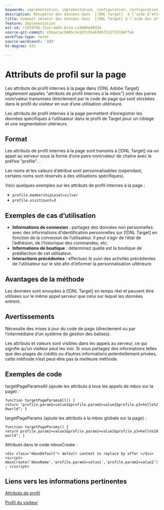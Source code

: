 ```yaml
---
keywords: implémentation, implémentation, configuration, configuration, paramètre de page
description: Récupérez des données dans  [!DNL Target]  à l’aide d’attributs de profil internes à la page.
title: Comment obtenir des données dans  [!DNL Target] à l’aide des attributs de profil internes à la page ?
feature: Implementation
exl-id: c19fd746-21a2-4eb5-8c2a-c24806e09324
source-git-commit: e5bae1ac9485c3e1d7c55e6386f332755196ffab
workflow-type: tm+mt
source-wordcount: '283'
ht-degree: 43%

---
```


# Attributs de profil sur la page

Les attributs de profil internes à la page dans [!DNL Adobe Target] (également appelés &quot;attributs de profil internes à la mbox&quot;) sont des paires nom/valeur transmises directement par le code de page qui sont stockées dans le profil du visiteur en vue d’une utilisation ultérieure.

Les attributs de profil internes à la page permettent d’enregistrer les données spécifiques à l’utilisateur dans le profil de Target pour un ciblage et une segmentation ultérieurs.

## Format

Les attributs de profil internes à la page sont transmis à [!DNL Target] via un appel au serveur sous la forme d’une paire nom/valeur de chaîne avec le préfixe &quot;profile&quot;. .

Les noms et les valeurs d’attribut sont personnalisables (cependant, certains noms sont réservés à des utilisations spécifiques).

Voici quelques exemples sur les attributs de profil internes à la page :

* `profile.membershipLevel=silver`
* `profile.visitCount=3`

## Exemples de cas d’utilisation

* **Informations de connexion** : partagez des données non personnelles avec des informations d’identification personnelles sur [!DNL Target] en fonction de la connexion de l’utilisateur. Il peut s’agir de l’état de l’adhésion, de l’historique des commandes, etc.
* **Informations de boutique** : déterminez quelle est la boutique de prédilection de cet utilisateur.
* **Interactions précédentes** : effectuez le suivi des activités précédentes de l’utilisateur sur le site afin d’informer la personnalisation ultérieure.

## Avantages de la méthode

Les données sont envoyées à [!DNL Target] en temps réel et peuvent être utilisées sur le même appel serveur que celui sur lequel les données entrent.

## Avertissements

Nécessite des mises à jour du code de page (directement ou par l’intermédiaire d’un système de gestion des balises).

Les attributs et valeurs sont visibles dans les appels au serveur, ce qui signifie qu’un visiteur peut les voir. Si vous partagez des informations telles que des plages de crédits ou d’autres informations potentiellement privées, cette méthode n’est peut-être pas la meilleure méthode.

## Exemples de code

targetPageParamsAll (ajoute les attributs à tous les appels de mbox sur la page) :

`function targetPageParamsAll() { return "profile.param1=value1&profile.param2=value2&profile.p3=hello%20world"; }`

targetPageParams (ajoute les attributs à la mbox globale sur la page) :

`function targetPageParams() { return profile.param1=value1&profile.param2=value2&profile.p3=hello%20world"; }`

Attributs dans le code mboxCreate :

`<div class="mboxDefault"> default content to replace by offer </div> <script> mboxCreate('mboxName','profile.param1=value1','profile.param2=value2'); </script>`

## Liens vers les informations pertinentes

[Attributs de profil](https://experienceleague.adobe.com/docs/target/using/audiences/visitor-profiles/profile-parameters.html?lang=fr)

[Profil du visiteur](https://experienceleague.adobe.com/docs/target/using/audiences/create-audiences/categories-audiences/visitor-profile.html?lang=fr)
